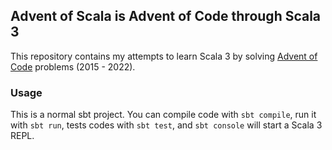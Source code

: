 ## Advent of Scala is Advent of Code through Scala 3

This repository contains my attempts to learn Scala 3 by solving [Advent of Code](http://adventofcode.com) problems (2015 - 2022).

### Usage

This is a normal sbt project. You can compile code with `sbt compile`, run it with `sbt run`, tests codes with `sbt test`, and `sbt console` will start a Scala 3 REPL.
